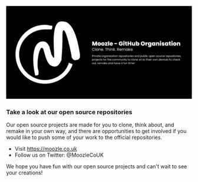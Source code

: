 <picture>
  <source media="(prefers-color-scheme: dark)" srcset="https://github.com/moozleuk/.github/blob/main/GitHub%20README.md%20Banner.png">
  <source media="(prefers-color-scheme: light)" srcset="https://github.com/moozleuk/.github/blob/main/GitHub%20README.md%20Banner.png">
  <img alt="Shows an illustrated sun in light color mode and a moon with stars in dark color mode." src="https://github.com/moozleuk/.github/blob/main/GitHub%20README.md%20Banner.png">
</picture>

### Take a look at our open source repositories

Our open source projects are made for you to clone, think about, and remake in your own way, and there are opportunities to get involved if you would like to push some of your work to the official repositories.

- Visit https://moozle.co.uk
- Follow us on Twitter: @MoozleCoUK

We hope you have fun with our open source projects and can't wait to see your creations!

